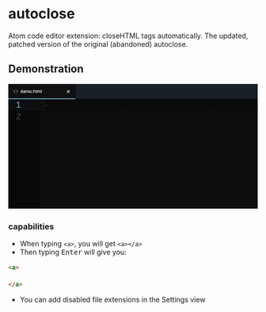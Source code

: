 # autoclose
Atom code editor extension: closeHTML tags automatically. The updated, patched version of the original (abandoned) autoclose.

## Demonstration
<img src="https://raw.githubusercontent.com/webviso/autoclose/master/example.gif"/>

### capabilities
  * When typing `<a>`, you will get `<a></a>`
  * Then typing <kbd>Enter</kbd> will give you:
  ```html
  <a>
  
  </a>
  ```
  * You can add disabled file extensions in the Settings view
